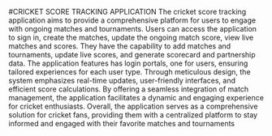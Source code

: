 #CRICKET SCORE TRACKING APPLICATION
The cricket score tracking application aims to provide a comprehensive platform for users to 
engage with ongoing matches and tournaments. Users can access the application to sign in, 
create the matches, update the ongoing match score, view live matches and scores. They have 
the capability to add matches and tournaments, update live scores, and generate scorecard 
and partnership data. The application features has login portals, one for users, ensuring 
tailored experiences for each user type. Through meticulous design, the system emphasizes 
real-time updates, user-friendly interfaces, and efficient score calculations. By offering a 
seamless integration of match management, the application facilitates a dynamic and engaging 
experience for cricket enthusiasts. Overall, the application serves as a comprehensive solution 
for cricket fans, providing them with a centralized platform to stay informed and engaged with 
their favorite matches and tournaments
